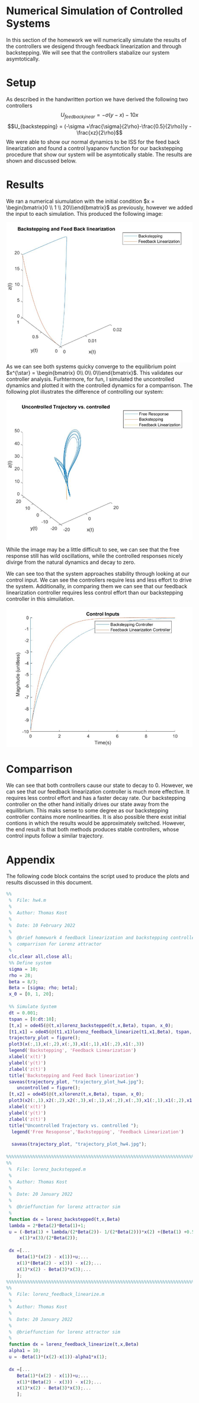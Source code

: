 # Numerical Simulation of Controlled Systems

In this section of the homework we will numerically simulate the results of the controllers we desigend through feedback linearization and through backstepping. We will see that the controllers stabalize our system asymtotically. 

# Setup 

As described in the handwritten portion we have derived the following two controllers
$$U_{feedback_linear} = -\sigma(y-x)-10x$$
$$U_{backstepping} = (-\sigma +\frac{\sigma}{2\rho}-\frac{0.5}{2\rho})y -\frac{xz}{2\rho}$$
We were able to show our normal dynamics to be ISS for the feed back linearization and found a control lyapanov function for our backstepping procedure that show our system will be asymtotically stable. The results are shown and discussed below.

# Results
We ran a numerical siumulation with the initial condition $x = \begin{bmatrix}0 \\ 1 \\ 20\\\end{bmatrix}$ as previously, however we added the input to each simulation. This produced the following image:

![Controlled Trajectories](trajectory_plot_hw4.jpg)
As we can see both systems quicky converge to the equilibrium point $x^{\star} = \begin{bmatrix} 0\\ 0\\ 0\\\end{bmatrix}$. This validates our controller analysis. Furhtermore, for fun, I simulated the uncontrolled dynamics and plotted it with the controlled dynamics for a comparrison. The following plot illustrates the difference of controlling our system:

![Trajectory Comparrison](uncontrolled_trajectory_plot_hw4.jpg)

While the image may be a little difficult to see, we can see that the free response still has wild oscillations, while the controlled responses nicely divirge from the natural dynamics and decay to zero. 

We can see too that the system approaches stability through looking at our control input. We can see the controllers require less and less effort to drive the system. Additionally, in comparing them we can see that our feedback linearization controller requires less control effort than our backstepping controller in this simuilation. 

![Control Inputs](control_inputs.jpg)

# Comparrison
We can see that both controllers cause our state to decay to 0. However, we can see that our feedback linearization controller is much more effective. It requires less control effort and has a faster decay rate. Our backstepping controller on the other hand initially drives our state away from the equilibrium. This maks sense to some degree as our backstepping controller contains more nonlinearities. It is also possible there exist initial contions in which the results would be approximately switched. However, the end result is that both methods produces stable controllers, whose control inputs follow a similar trajectory. 

# Appendix
The following code block contains the script used to produce the plots and results discussed in this document.

```MATLAB
%%
 %  File: hw4.m
 % 
 %  Author: Thomas Kost
 %  
 %  Date: 10 February 2022
 %  
 %  @brief homework 4 feedback linearization and backstepping controller
 %  comparrison for Lorenz attractor
 %
 clc,clear all,close all;
 %% Define system
 sigma = 10;
 rho = 28;
 beta = 8/3;
 Beta = [sigma; rho; beta];
 x_0 = [0, 1, 20];
 
 %% Simulate System
 dt = 0.001;
 tspan = [0:dt:10];
 [t,x] = ode45(@(t,x)lorenz_backstepped(t,x,Beta), tspan, x_0);
 [t1,x1] = ode45(@(t1,x1)lorenz_feedback_linearize(t1,x1,Beta), tspan, x_0);
 trajectory_plot = figure();
 plot3(x(:,1),x(:,2),x(:,3),x1(:,1),x1(:,2),x1(:,3))
 legend('Backstepping', 'Feedback Linearization')
 xlabel('x(t)')
 ylabel('y(t)')
 zlabel('z(t)')
 title('Backstepping and Feed Back linearization')
 saveas(trajectory_plot, "trajectory_plot_hw4.jpg");
    uncontrolled = figure();
 [t,x2] = ode45(@(t,x)lorenz(t,x,Beta), tspan, x_0);
 plot3(x2(:,1),x2(:,2),x2(:,3),x(:,1),x(:,2),x(:,3),x1(:,1),x1(:,2),x1(:,3))
 xlabel('x(t)')
 ylabel('y(t)')
 zlabel('z(t)')
 title("Uncontrolled Trajectory vs. controlled ");
  legend('Free Resoponse','Backstepping', 'Feedback Linearization')

  saveas(trajectory_plot, "trajectory_plot_hw4.jpg");

%%%%%%%%%%%%%%%%%%%%%%%%%%%%%%%%%%%%%%%%%%%%%%%%%%%%%%%%%%%%%%%%%%%%%%%%%%%%%%%%%%%%%%%%%%
%%
 %  File: lorenz_backstepped.m
 % 
 %  Author: Thomas Kost
 %  
 %  Date: 20 January 2022
 %  
 %  @brieffunction for lorenz attractor sim
 %
 function dx = lorenz_backstepped(t,x,Beta)
 lambda = 2*Beta(2)*Beta(1)+1;
 u = (-Beta(1) + lambda/(2*Beta(2))- 1/(2*Beta(2)))*x(2) +(Beta(1) +0.5 -lambda)*x(1)-...
     x(1)*x(3)/(2*Beta(2));
 
 dx =[...
    Beta(1)*(x(2) - x(1))+u;...
    x(1)*(Beta(2) - x(3)) - x(2);...
    x(1)*x(2) - Beta(3)*x(3);...
    ];
%%%%%%%%%%%%%%%%%%%%%%%%%%%%%%%%%%%%%%%%%%%%%%%%%%%%%%%%%%%%%%%%%%%%%%%%%%%%%%%%%%%%%%%%%%%
%%
 %  File: lorenz_feedback_linearize.m
 % 
 %  Author: Thomas Kost
 %  
 %  Date: 20 January 2022
 %  
 %  @brieffunction for lorenz attractor sim
 %
 function dx = lorenz_feedback_linearize(t,x,Beta)
 alpha1 = 10;
 u = -Beta(1)*(x(2)-x(1))-alpha1*x(1);
 
 dx =[...
    Beta(1)*(x(2) - x(1))+u;...
    x(1)*(Beta(2) - x(3)) - x(2);...
    x(1)*x(2) - Beta(3)*x(3);...
    ];
```